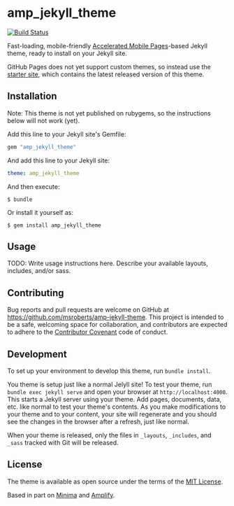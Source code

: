 # amp_jekyll_theme

[![Build Status](https://travis-ci.org/msroberts/amp-jekyll-theme.svg?branch=master)](https://travis-ci.org/msroberts/amp_jekyll_theme)

Fast-loading, mobile-friendly [Accelerated Mobile Pages](https://www.ampproject.org/)-based Jekyll theme, ready to install on your Jekyll site.

GitHub Pages does not yet support custom themes, so instead use the [starter site](https://github.com/msroberts/jekyll-new-amp), which contains the latest released version of this theme.

## Installation

Note: This theme is not yet published on rubygems, so the instructions below will not work (yet).

Add this line to your Jekyll site's Gemfile:

```ruby
gem "amp_jekyll_theme"
```

And add this line to your Jekyll site:

```yaml
theme: amp_jekyll_theme
```

And then execute:

    $ bundle

Or install it yourself as:

    $ gem install amp_jekyll_theme

## Usage

TODO: Write usage instructions here. Describe your available layouts, includes, and/or sass.

## Contributing

Bug reports and pull requests are welcome on GitHub at https://github.com/msroberts/amp-jekyll-theme. This project is intended to be a safe, welcoming space for collaboration, and contributors are expected to adhere to the [Contributor Covenant](http://contributor-covenant.org) code of conduct.

## Development

To set up your environment to develop this theme, run `bundle install`.

You theme is setup just like a normal Jelyll site! To test your theme, run `bundle exec jekyll serve` and open your browser at `http://localhost:4000`. This starts a Jekyll server using your theme. Add pages, documents, data, etc. like normal to test your theme's contents. As you make modifications to your theme and to your content, your site will regenerate and you should see the changes in the browser after a refresh, just like normal.

When your theme is released, only the files in `_layouts`, `_includes`, and `_sass` tracked with Git will be released.

## License

The theme is available as open source under the terms of the [MIT License](http://opensource.org/licenses/MIT).

Based in part on [Minima](https://github.com/jekyll/minima) and [Amplify](https://github.com/ageitgey/amplify).
